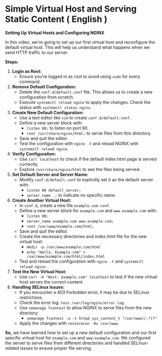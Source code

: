 # Simple Virtual Host and Serving Static Content ( English )

**Setting Up Virtual Hosts and Configuring NGINX**

In this video, we're going to set up our first virtual host and reconfigure the default virtual host. This will help us understand what happens when we send HTTP traffic to our server.

**Steps:**

1. **Login as Root:**
    - Ensure you're logged in as root to avoid using `sudo` for every command.
2. **Remove Default Configuration:**
    - Delete the `conf.d/default.conf` file. This allows us to create a new configuration from scratch.
    - Execute `systemctl reload nginx` to apply the changes. Check the status with `systemctl status nginx`.
3. **Create New Default Configuration:**
    - Use a text editor like `vim` to create `conf.d/default.conf`.
    - Define a new server block with:
        - `listen 80;` to listen on port 80.
        - `root /usr/share/nginx/html;` to serve files from this directory.
    - Save and quit the editor.
    - Test the configuration with `nginx -t` and reload NGINX with `systemctl reload nginx`.
4. **Verify Configuration:**
    - Use `curl localhost` to check if the default index.html page is served correctly.
    - Explore `/usr/share/nginx/html` to see the files being served.
5. **Set Default Server and Server Name:**
    - Modify `conf.d/default.conf` to explicitly set it as the default server with:
        - `listen 80 default_server;`
        - `server_name _;` to indicate no specific name.
6. **Create Another Virtual Host:**
    - In `conf.d`, create a new file `example.com.conf`.
    - Define a new server block for `example.com` and `www.example.com` with:
        - `listen 80;`
        - `server_name example.com www.example.com;`
        - `root /var/www/example.com/html;`
    - Save and quit the editor.
    - Create the necessary directories and index.html file for the new virtual host:
        - `mkdir -p /var/www/example.com/html`
        - `echo "Hello, Example.com" > /var/www/example.com/html/index.html`
    - Test and reload the configuration with `nginx -t` and `systemctl reload nginx`.
7. **Test the New Virtual Host:**
    - Use `curl -H "Host: example.com" localhost` to test if the new virtual host serves the correct content.
8. **Handling SELinux Issues:**
    - If you encounter a 403 Forbidden error, it may be due to SELinux restrictions.
    - Check the error log: `less /var/log/nginx/error.log`.
    - Use `semanage fcontext` to allow NGINX to serve files from the new directory:
        - `semanage fcontext -a -t httpd_sys_content_t "/var/www(/.*)?"`
    - Apply the changes with `restorecon -Rv /var/www`.

**So,** we have learned how to set up a new default configuration and our first specific virtual host for `example.com` and `www.example.com`. We configured the server to serve files from different directories and handled SELinux-related issues to ensure proper file serving.